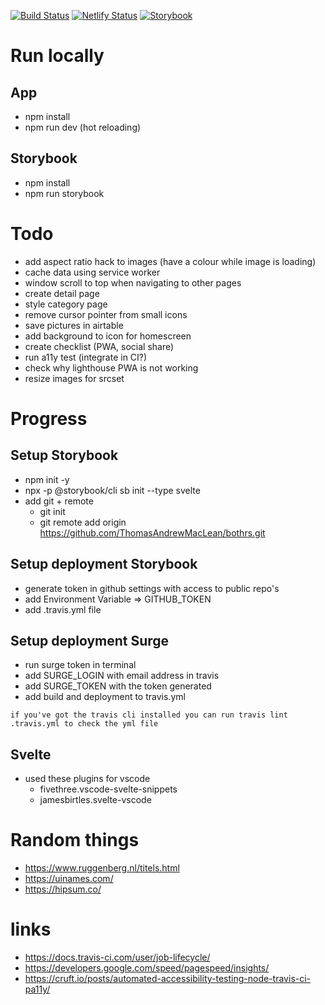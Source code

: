 [![Build Status](https://travis-ci.org/ThomasAndrewMacLean/patient-companion-app.svg?branch=master)](https://travis-ci.org/ThomasAndrewMacLean/patient-companion-app)
[![Netlify Status](https://api.netlify.com/api/v1/badges/56d2b618-02e3-4f98-9184-7bcbc08e8454/deploy-status)](https://app.netlify.com/sites/imgine/deploys)
[![Storybook](https://cdn.jsdelivr.net/gh/storybooks/brand@master/badge/badge-storybook.svg)](https://thomasandrewmaclean.github.io/patient-companion-app/)




# Run locally

## App

-   npm install
-   npm run dev (hot reloading)

## Storybook

-   npm install
-   npm run storybook

# Todo

- add aspect ratio hack to images (have a colour while image is loading)
- cache data using service worker
- window scroll to top when navigating to other pages
- create detail page
- style category page
- remove cursor pointer from small icons
- save pictures in airtable
- add background to icon for homescreen
- create checklist (PWA, social share)
- run a11y test (integrate in CI?)
- check why lighthouse PWA is not working
- resize images for srcset

# Progress

## Setup Storybook

-   npm init -y
-   npx -p @storybook/cli sb init --type svelte
-   add git + remote
    -   git init
    -   git remote add origin https://github.com/ThomasAndrewMacLean/bothrs.git

## Setup deployment Storybook

-   generate token in github settings with access to public repo's
-   add Environment Variable => GITHUB_TOKEN
-   add .travis.yml file

## Setup deployment Surge

-   run surge token in terminal
-   add SURGE_LOGIN with email address in travis
-   add SURGE_TOKEN with the token generated
-   add build and deployment to travis.yml

`if you've got the travis cli installed you can run travis lint .travis.yml to check the yml file`

## Svelte

-   used these plugins for vscode
    -   fivethree.vscode-svelte-snippets
    -   jamesbirtles.svelte-vscode

# Random things

-   https://www.ruggenberg.nl/titels.html
-   https://uinames.com/
-   https://hipsum.co/

# links

-   https://docs.travis-ci.com/user/job-lifecycle/
-   https://developers.google.com/speed/pagespeed/insights/
-   https://cruft.io/posts/automated-accessibility-testing-node-travis-ci-pa11y/
